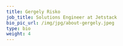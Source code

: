 ```yaml
---
title: Gergely Risko
job_title: Solutions Engineer at Jetstack
bio_pic_url: /img/jpg/about-gergely.jpeg
type: bio
weight: 4
---
```

